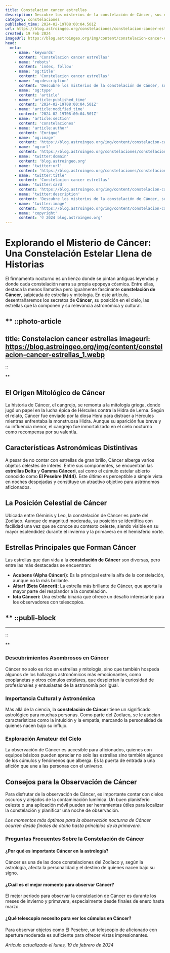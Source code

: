 ```yaml
---
title: Constelacion cancer estrellas
description: Descubre los misterios de la constelación de Cáncer, sus estrellas brillantes y la rica mitología que les da vida.(Note; The description is 106 characters long, leaving it concise and informative without falling into clickbait tactics.)
category: constelaciones
published_time: 2024-02-19T08:00:04.501Z
url: https://blog.astroingeo.org/constelaciones/constelacion-cancer-estrellas
created: 19 Feb 2024
imageUrl: https://blog.astroingeo.org/img/content/constelacion-cancer-estrellas_1.webp
head:
  meta:
    - name: 'keywords'
      content: 'Constelacion cancer estrellas'
    - name: 'robots'
      content: 'index, follow'
    - name: 'og:title'
      content: 'Constelacion cancer estrellas'
    - name: 'og:description'
      content: 'Descubre los misterios de la constelación de Cáncer, sus estrellas brillantes y la rica mitología que les da vida.(Note; The description is 106 characters long, leaving it concise and informative without falling into clickbait tactics.)'
    - name: 'og:type'
      content: 'article'
    - name: 'article:published_time'
      content: '2024-02-19T08:00:04.501Z'
    - name: 'article:modified_time'
      content: '2024-02-19T08:00:04.501Z'
    - name: 'article:section'
      content: 'constelaciones'
    - name: 'article:author'
      content: 'Enrique'
    - name: 'og:image'
      content: 'https://blog.astroingeo.org/img/content/constelacion-cancer-estrellas_1.webp'
    - name: 'og:url'
      content: 'https://blog.astroingeo.org/constelaciones/constelacion-cancer-estrellas'
    - name: 'twitter:domain'
      content: 'blog.astroingeo.org'
    - name: 'twitter:url'
      content: 'https://blog.astroingeo.org/constelaciones/constelacion-cancer-estrellas'
    - name: 'twitter:title'
      content: 'Constelacion cancer estrellas'
    - name: 'twitter:card'
      content: 'https://blog.astroingeo.org/img/content/constelacion-cancer-estrellas_1.webp'
    - name: 'twitter:description'
      content: 'Descubre los misterios de la constelación de Cáncer, sus estrellas brillantes y la rica mitología que les da vida.(Note; The description is 106 characters long, leaving it concise and informative without falling into clickbait tactics.)'
    - name: 'twitter:image'
      content: 'https://blog.astroingeo.org/img/content/constelacion-cancer-estrellas_1.webp'
    - name: 'copyright'
      content: '© 2024 blog.astroingeo.org'
---
```

# Explorando el Misterio de Cáncer: Una Constelación Estelar Llena de Historias

El firmamento nocturno es un lienzo donde se pintan antiguas leyendas y donde cada constelación narra su propia epopeya cósmica. Entre ellas, destaca la menos llamativa pero igualmente fascinante **constelación de Cáncer**, salpicada de estrellas y mitología. En este artículo, desentrañaremos los secretos de **Cáncer**, su posición en el cielo, las estrellas que la componen y su relevancia astronómica y cultural.

**
::photo-article
---
title: Constelacion cancer estrellas
imageurl: https://blog.astroingeo.org/img/content/constelacion-cancer-estrellas_1.webp
---
::

**
## El Origen Mitológico de Cáncer

La historia de Cáncer, el cangrejo, se remonta a la mitología griega, donde jugó un papel en la lucha épica de Hércules contra la Hidra de Lerna. Según el relato, Cáncer fue enviado por la diosa Hera para distraer a Hércules mientras enfrentaba la monstruosa Hidra. Aunque su aparición fue breve y su influencia menor, el cangrejo fue inmortalizado en el cielo nocturno como recompensa por su valentía.

## Características Astronómicas Distintivas

A pesar de no contar con estrellas de gran brillo, Cáncer alberga varios objetos celestes de interés. Entre sus componentes, se encuentran las **estrellas Delta** y **Gamma Cánceri**, así como el cúmulo estelar abierto conocido como **El Pesebre (M44)**. Este último es perceptible a simple vista en noches despejadas y constituye un atractivo objetivo para astrónomos aficionados.

## La Posición Celestial de Cáncer

Ubicada entre Géminis y Leo, la constelación de Cáncer es parte del Zodíaco. Aunque de magnitud moderada, su posición se identifica con facilidad una vez que se conoce su contexto celeste, siendo visible en su mayor esplendidez durante el invierno y la primavera en el hemisferio norte.

## Estrellas Principales que Forman Cáncer

Las estrellas que dan vida a la **constelación de Cáncer** son diversas, pero entre las más destacadas se encuentran:

- **Acubens (Alpha Cánceri):** Es la principal estrella alfa de la constelación, aunque no la más brillante.
- **Altarf (Beta Cánceri):** La estrella más brillante de Cáncer, que aporta la mayor parte del resplandor a la constelación.
- **Iota Cánceri:** Una estrella binaria que ofrece un desafío interesante para los observadores con telescopios.

**
  ::publi-block
  ---
  ---
  ::
  
  **
### Descubrimientos Asombrosos en Cáncer

Cáncer no solo es rico en estrellas y mitología, sino que también hospeda algunos de los hallazgos astronómicos más emocionantes, como exoplanetas y otros cúmulos estelares, que despiertan la curiosidad de profesionales y entusiastas de la astronomía por igual.

### Importancia Cultural y Astronómica

Más allá de la ciencia, la **constelación de Cáncer** tiene un significado astrológico para muchas personas. Como parte del Zodíaco, se le asocian características como la intuición y la empatía, marcando la personalidad de quienes nacen bajo su influjo.

### Exploración Amateur del Cielo

La observación de Cáncer es accesible para aficionados, quienes con equipos básicos pueden apreciar no solo las estrellas sino también algunos de los cúmulos y fenómenos que alberga. Es la puerta de entrada a una afición que une a las personas con el universo.

## Consejos para la Observación de Cáncer

Para disfrutar de la observación de Cáncer, es importante contar con cielos oscuros y alejados de la contaminación lumínica. Un buen planisferio celeste o una aplicación móvil pueden ser herramientas útiles para localizar la constelación y planificar una noche de observación.

*Los momentos más óptimos para la observación nocturna de Cáncer ocurren desde finales de otoño hasta principios de la primavera.* 

### Preguntas Frecuentes Sobre la Constelación de Cáncer

#### ¿Por qué es importante Cáncer en la astrología?
Cáncer es una de las doce constelaciones del Zodíaco y, según la astrología, afecta la personalidad y el destino de quienes nacen bajo su signo.

#### ¿Cuál es el mejor momento para observar Cáncer?
El mejor periodo para observar la constelación de Cáncer es durante los meses de invierno y primavera, especialmente desde finales de enero hasta marzo.

#### ¿Qué telescopio necesito para ver los cúmulos en Cáncer?
Para observar objetos como El Pesebre, un telescopio de aficionado con apertura moderada es suficiente para ofrecer vistas impresionantes.

_Artículo actualizado el lunes, 19 de febrero de 2024_